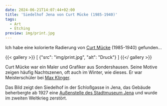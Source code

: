 ```yaml
---
date: 2024-06-21T14:07:44+02:00
title: 'Siedelhof Jena von Curt Mücke (1985-1940)'
tags:
  - Art
  - Etching
preview: img/print.jpg
---
```


Ich habe eine kolorierte Radierung von [Curt Mücke](https://de.wikipedia.org/wiki/Curt_M%C3%BCcke) (1985-1940) gefunden...
<!--more-->

{{< gallery >}}
[
  {"src": "img/print.jpg", "alt": "Druck"}
]
{{</ gallery >}}

Curt Mücke war ein Maler und Grafiker aus Sondershausen. Seine Motive zeigen häufig Nachtszenen, oft auch im Winter, wie dieses. Er war Meisterschüler bei [Max Klinger](https://de.wikipedia.org/wiki/Max_Klinger).

Das Bild zeigt den Siedelhof in der Schloßgasse in Jena, das Gebäude beherbergte ab 1927 eine [Außenstelle des Stadtmuseum Jena](https://www.stadtmuseum-jena.de/de/stadtmuseum/hausgeschichte/710396) und wurde im zweiten Weltkrieg zerstört.
